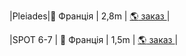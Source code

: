 |Pleiades|:round_pushpin: Франція | 2,8m | [:earth_americas: заказ ](https://www.intelligence-airbusds.com/en/4871-ordering)|

|SPOT 6-7 | :round_pushpin: Франція | 1,5m | [:earth_americas: заказ ](https://www.intelligence-airbusds.com/en/4871-ordering)|
